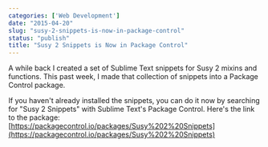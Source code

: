 ```yaml
---
categories: ['Web Development']
date: "2015-04-20"
slug: "susy-2-snippets-is-now-in-package-control"
status: "publish"
title: "Susy 2 Snippets is Now in Package Control"
---
```


A while back I created a set of Sublime Text snippets for Susy 2 mixins and functions. This past week, I made that collection of snippets into a Package Control package.

If you haven't already installed the snippets, you can do it now by searching for "Susy 2 Snippets" with Sublime Text's Package Control. Here's the link to the package: [https://packagecontrol.io/packages/Susy%202%20Snippets](https://packagecontrol.io/packages/Susy%202%20Snippets)
